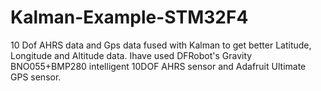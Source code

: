 # Kalman-Example-STM32F4
10 Dof AHRS data and Gps data fused with Kalman to get better Latitude, Longitude and Altitude data. Ihave used DFRobot's Gravity BNO055+BMP280 intelligent 10DOF AHRS sensor and Adafruit Ultimate GPS sensor.
